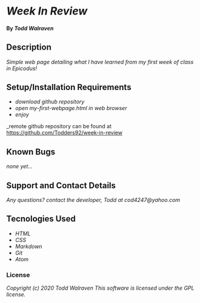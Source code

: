 # _Week In Review_

#### By _**Todd Walraven**_

 ## Description

 _Simple web page detailing what I have learned from my first week of class in Epicodus!_

 ## Setup/Installation  Requirements

 * _download github repository_
 * _open my-first-webpage.html in web browser_
 * _enjoy_

 _remote github repository can be found at https://github.com/Todders92/week-in-review

 ## Known Bugs
 _none yet..._

 ## Support and Contact Details

 _Any questions? contact the developer, Todd at cod4247@yahoo.com_

## Tecnologies Used

* _HTML_
* _CSS_
* _Markdown_
* _Git_
* _Atom_

### License

_Copyright (c) 2020 Todd Walraven
This software is licensed under the GPL license._
